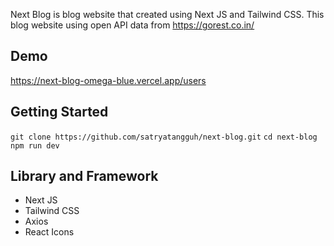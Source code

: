 Next Blog is blog website that created using Next JS and Tailwind CSS. This blog website using open API data from https://gorest.co.in/

## Demo
https://next-blog-omega-blue.vercel.app/users

## Getting Started
`git clone https://github.com/satryatangguh/next-blog.git`
`cd next-blog`
`npm run dev`

## Library and Framework
- Next JS
- Tailwind CSS
- Axios
- React Icons
